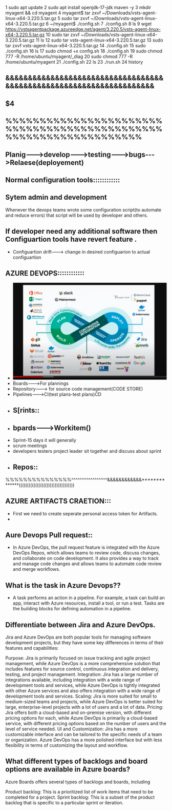   1  sudo apt update
    2  sudo apt install openjdk-17-jdk maven -y
    3  mkdir myagent && cd myagent
    4  myagent$ tar zxvf ~/Downloads/vsts-agent-linux-x64-3.220.5.tar.gz
    5  sudo tar zxvf ~/Downloads/vsts-agent-linux-x64-3.220.5.tar.gz
    6  ~/myagent$ ./config.sh
    7  ./config.sh
    8  ls
    9  wget https://vstsagentpackage.azureedge.net/agent/3.220.5/vsts-agent-linux-x64-3.220.5.tar.gz
   10  sudo tar zxvf ~/Downloads/vsts-agent-linux-x64-3.220.5.tar.gz
   11  ls
   12  sudo tar vsts-agent-linux-x64-3.220.5.tar.gz
   13  sudo tar zxvf vsts-agent-linux-x64-3.220.5.tar.gz
   14  ./config.sh
   15  sudo ./config.sh
   16  ls
   17  sudo chmod +x config.sh
   18  ./config.sh
   19  sudo chmod 777 -R /home/ubuntu/myagent/_diag
   20  sudo chmod 777 -R /home/ubuntu/myagent
   21  ./config.sh
   22  ls
   23  ./run.sh
   24  history

   ## &&&&&&&&&&&&&&&&&&&&&&&&&&&&&&&&&&&&&&&&&&&&&&&&&&&&&&&&&&&&&&&&&&&&
   ## $$$$$$$$$$$$$$$$$$$$$$$$$$$$$$$$$$$$$$$$$$$$$$$$$$$$$$$$$$$$$$$$$$$$$4
   ## %%%%%%%%%%%%%%%%%%%%%%%%%%%%%%%%%%%%%%%%%%%%%%%%%%%%%%%%%%%%%%%%%%
   ## Planig--->develop--->testing--->bugs--->Relaese(deployement)
   ## Normal configuration tools::::::::::::
   ## Sytem admin and development
   Whenever the devops teams wrote some configuration script(to automate and reduce errors) that script will be used by developer and others.
  ## If developer need any additional software  then Configuartion tools have revert feature .
  * Configuartion drift---> change in desired configuarion to actual configuartion

## AZURE DEVOPS::::::::::::
* ![pre](AZ-Images/17-Devops%20workflow.png)
* Boards--->For plannings
* Repository---> for source code management(CODE STORE)
* Pipelines--->CI(test plans-test plans)CD
* ## S[rints::
* ## bpards--->Workitem()
* Sprint-15 days it will generally
* scrum meetings
* developers testers project leader sit together and discuss about sprint
* ## Repos::


%%%%%%%%%%%%%%%^^^^^^^^^^^^^^^^^&&&&&&&&&&&&**************((((((((((((((((()))))))))))))))))

## AZURE ARTIFACTS CRAETION:::
* First we need to create seperate personal access token for Artifacts.
* 

## Aure Devops Pull request::
*  In Azure DevOps, the pull request feature is integrated with the Azure DevOps Repos, which allows teams to review code, discuss changes, and collaborate on code development. It also provides a way to track and manage code changes and allows teams to automate code review and merge workflows.

## What is the task in Azure Devops??
* A task performs an action in a pipeline. For example, a task can build an app, interact with Azure resources, install a tool, or run a test. Tasks are the building blocks for defining automation in a pipeline.

## Differentiate between Jira and Azure DevOps.
Jira and Azure DevOps are both popular tools for managing software development projects, but they have some key differences in terms of their features and capabilities:

Purpose: Jira is primarily focused on issue tracking and agile project management, while Azure DevOps is a more comprehensive solution that includes features for source control, continuous integration and delivery, testing, and project management.
Integration: Jira has a large number of integrations available, including integration with a wide range of development tools and services, while Azure DevOps is tightly integrated with other Azure services and also offers integration with a wide range of development tools and services.
Scaling: Jira is more suited for small to medium-sized teams and projects, while Azure DevOps is better suited for large, enterprise-level projects with a lot of users and a lot of data.
Pricing: Jira offers both a cloud-based and on-premise version, with different pricing options for each, while Azure DevOps is primarily a cloud-based service, with different pricing options based on the number of users and the level of service needed.
UI and Customization: Jira has a more customizable interface and can be tailored to the specific needs of a team or organization. Azure DevOps has a more polished interface but with less flexibility in terms of customizing the layout and workflow.

## What different types of backlogs and board options are available in Azure boards?
Azure Boards offers several types of backlogs and boards, including

Product backlog: This is a prioritized list of work items that need to be completed for a project.
Sprint backlog: This is a subset of the product backlog that is specific to a particular sprint or iteration.
